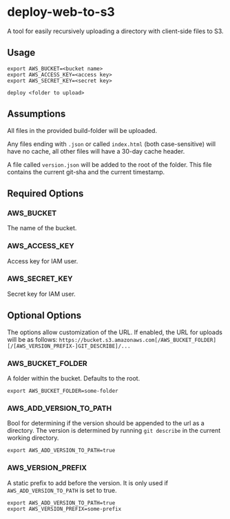 deploy-web-to-s3
================

A tool for easily recursively uploading a directory with client-side files to S3.


Usage
-----

	export AWS_BUCKET=<bucket name>
	export AWS_ACCESS_KEY=<access key>
	export AWS_SECRET_KEY=<secret key>

	deploy <folder to upload>


Assumptions
-----------

All files in the provided build-folder will be uploaded.

Any files ending with `.json` or called `index.html` (both case-sensitive) will
have no cache, all other files will have a 30-day cache header.

A file called `version.json` will be added to the root of the folder. This file
contains the current git-sha and the current timestamp.


Required Options
----------------

### AWS_BUCKET

The name of the bucket.


### AWS_ACCESS_KEY

Access key for IAM user.


### AWS_SECRET_KEY

Secret key for IAM user.


Optional Options
----------------

The options allow customization of the URL. If enabled, the URL for uploads
will be as follows: `https://bucket.s3.amazonaws.com[/AWS_BUCKET_FOLDER][/[AWS_VERSION_PREFIX-]GIT_DESCRIBE]/...`

### AWS_BUCKET_FOLDER

A folder within the bucket. Defaults to the root.

	export AWS_BUCKET_FOLDER=some-folder


### AWS_ADD_VERSION_TO_PATH

Bool for determining if the version should be appended to the url as a
directory. The version is determined by running `git describe` in the current
working directory.

	export AWS_ADD_VERSION_TO_PATH=true


### AWS_VERSION_PREFIX

A static prefix to add before the version. It is only used if
`AWS_ADD_VERSION_TO_PATH` is set to true.

	export AWS_ADD_VERSION_TO_PATH=true
	export AWS_VERSION_PREFIX=some-prefix
